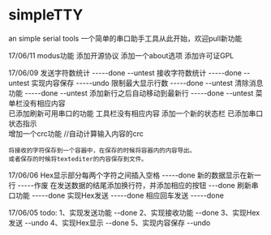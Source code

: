 # simpleTTY
an simple serial tools
一个简单的串口助手工具从此开始，欢迎pull新功能



17/06/11
	modus功能
	添加开源协议
	添加一个about选项
	添加许可证GPL


17/06/09
	发送字符数统计						-----done	--untest
	接收字符数统计						-----done 	--untest
	实现内容保存						-----undo
	限制最大显示行数					-----done  	--untest
	清除消息功能						-----done 	--untest
	添加新行之后自动移动到最新行		-----done 	--untest
	菜单栏没有相应内容			
		已添加刷新可用串口的功能
	工具栏没有相应内容
	添加一个新的状态栏
		已添加串口状态指示	
		增加一个crc功能		//自动计算输入内容的crc
	
	将接收的字符保存到一个容器中，在保存的时候将容器内的内容导出。
	或者保存的时候将textediter的内容保存到文件。



17/06/06
	Hex显示部分每两个字符之间插入空格	-----done
	新的数据显示在新一行				-----作废
	在发送数据的结尾添加换行符，并添加相应的按钮		---done
	刷新串口功能						-----done
	实现Hex发送							-----done
	相应回车发送						-----done

17/06/05
todo:
	1、实现发送功能			--done
	2、实现接收功能			--done
	3、实现Hex发送			--undo
	4、实现Hex显示			--done
	5、实现内容保存			--undo